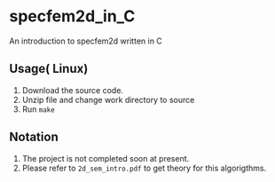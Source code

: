 # specfem2d_in_C
An introduction to specfem2d written in C

## Usage( Linux)
1. Download the source code.
2. Unzip file and change work directory to source
3. Run `make`

## Notation
1. The project is not completed soon at present.
2. Please refer to `2d_sem_intro.pdf` to get theory for this algorigthms.
 